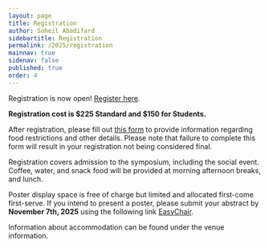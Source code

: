 ```yaml
---
layout: page
title: Registration
author: Soheil Abadifard
sidebartitle: Registration
permalink: /2025/registration
mainnav: true
sidenav: false
published: true
order: 4
---
```


Registration is now open! <a href="https://epay.wright.edu/C21810_ustores/web/store_main.jsp?STOREID=70&SINGLESTORE=true" target="_blank">Register here</a>.

**Registration cost is $225 Standard and $150 for Students.**

After registration, please fill out <a href="https://docs.google.com/forms/d/e/1FAIpQLSepAO0nlJ_4mvMcBZD1OGBqywm1bR_gJ8xzcGnAXWd_8rCQKQ/viewform?usp=publish-editor" target="_blank">this form</a> to provide information regarding food restrictions and other details. Please note that failure to complete this form will result in your registration not being considered final.

Registration covers admission to the symposium, including the social event. Coffee, water, and snack food will be provided at morning afternoon breaks, and lunch.

Poster display space is free of charge but limited and allocated first-come first-serve. If you intend to present a poster, please submit your abstract by **November 7th, 2025** using the following link <a href="https://easychair.org/conferences?conf=us2ts2025" target="_blank">EasyChair</a>.

Information about accommodation can be found under the venue information.
